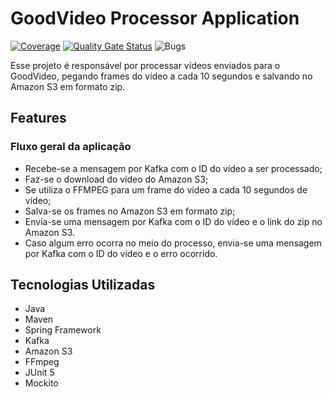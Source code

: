 

# GoodVideo Processor Application

[![Coverage](https://sonarcloud.io/api/project_badges/measure?project=goodvideo-postech-org_goodvideo-video-processor&metric=coverage)](https://sonarcloud.io/summary/new_code?id=goodvideo-postech-org_goodvideo-video-processor)
[![Quality Gate Status](https://sonarcloud.io/api/project_badges/measure?project=goodvideo-postech-org_goodvideo-video-processor&metric=alert_status)](https://sonarcloud.io/dashboard?id=goodvideo-postech-org_goodvideo-video-processor)
![Bugs](https://sonarcloud.io/api/project_badges/measure?project=goodvideo-postech-org_goodvideo-video-processor&metric=bugs)


Esse projeto é responsável por processar vídeos enviados para o GoodVideo, pegando frames do vídeo a cada 10 segundos e salvando no Amazon S3 em formato zip.

## Features

### Fluxo geral da aplicação

- Recebe-se a mensagem por Kafka com o ID do vídeo a ser processado;
- Faz-se o download do vídeo do Amazon S3;
- Se utiliza o FFMPEG para um frame do vídeo a cada 10 segundos de vídeo;
- Salva-se os frames no Amazon S3 em formato zip;
- Envia-se uma mensagem por Kafka com o ID do vídeo e o link do zip no Amazon S3.
- Caso algum erro ocorra no meio do processo, envia-se uma mensagem por Kafka com o ID do vídeo e o erro ocorrido.

## Tecnologias Utilizadas
- Java
- Maven
- Spring Framework
- Kafka
- Amazon S3
- FFmpeg
- JUnit 5
- Mockito



